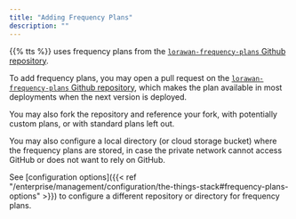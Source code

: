 ```yaml
---
title: "Adding Frequency Plans"
description: ""
---
```


{{% tts %}} uses frequency plans from the [`lorawan-frequency-plans` Github repository](https://github.com/TheThingsNetwork/lorawan-frequency-plans/).

To add frequency plans, you may open a pull request on the [`lorawan-frequency-plans` Github repository](https://github.com/TheThingsNetwork/lorawan-frequency-plans/), which makes the plan available in most deployments when the next version is deployed.

You may also fork the repository and reference your fork, with potentially custom plans, or with standard plans left out.

You may also configure a local directory (or cloud storage bucket) where the frequency plans are stored, in case the private network cannot access GitHub or does not want to rely on GitHub.

See [configuration options]({{< ref "/enterprise/management/configuration/the-things-stack#frequency-plans-options" >}}) to configure a different repository or directory for frequency plans.
